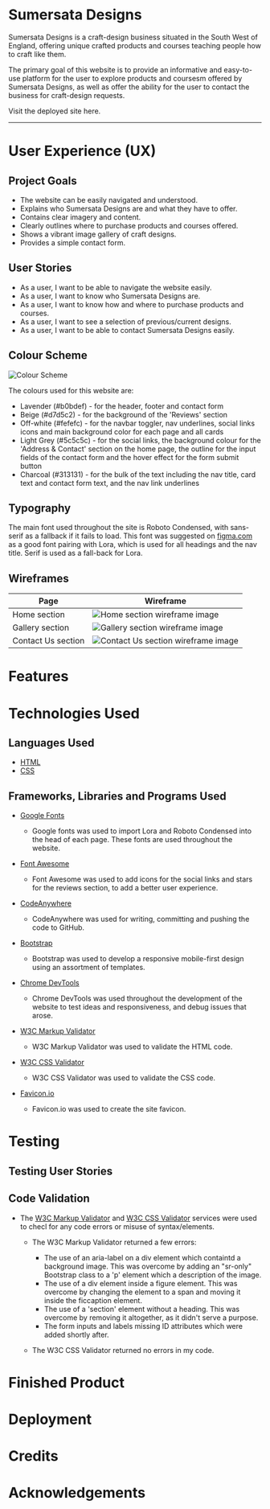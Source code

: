 # Sumersata Designs

Sumersata Designs is a craft-design business situated in the South West of England, offering unique crafted products and courses teaching people how to craft like them.

The primary goal of this website is to provide an informative and easy-to-use platform for the user to explore products and coursesm offered by Sumersata Designs, as well as offer the ability for the user to contact the business for craft-design requests.

Visit the deployed site here.

---

# User Experience (UX)

## Project Goals

* The website can be easily navigated and understood.
* Explains who Sumersata Designs are and what they have to offer.
* Contains clear imagery and content.
* Clearly outlines where to purchase products and courses offered.
* Shows a vibrant image gallery of craft designs.
* Provides a simple contact form.

## User Stories

* As a user, I want to be able to navigate the website easily.
* As a user, I want to know who Sumersata Designs are.
* As a user, I want to know how and where to purchase products and courses.
* As a user, I want to see a selection of previous/current designs.
* As a user, I want to be able to contact Sumersata Designs easily.

## Colour Scheme

![Colour Scheme](assets/readme-files/sd_color_scheme.png)

The colours used for this website are:

* Lavender (#b0bdef) - for the header, footer and contact form
* Beige (#d7d5c2) - for the background of the 'Reviews' section
* Off-white (#fefefc) - for the navbar toggler, nav underlines, social links icons and main background color for each page and all cards
* Light Grey (#5c5c5c) - for the social links, the background colour for the 'Address & Contact' section on the home page, the outline for the input fields of the contact form and the hover effect for the form submit button
* Charcoal (#313131) - for the bulk of the text including the nav title, card text and contact form text, and the nav link underlines

## Typography

The main font used throughout the site is Roboto Condensed, with sans-serif as a fallback if it fails to load. This font was suggested on [figma.com](https://www.figma.com/google-fonts/roboto-font-pairings/#:~:text=Roboto%20font%20pairings,Nunito%2C%20Raleway%20and%20Space%20Mono.) as a good font pairing with Lora, which is used for all headings and the nav title. Serif is used as a fall-back for Lora.

## Wireframes

Page | Wireframe
--- | ---
Home section | ![Home section wireframe image](/assets/readme-files/home-section.png)
Gallery section | ![Gallery section wireframe image](/assets/readme-files/gallery-section.png)
Contact Us section| ![Contact Us section wireframe image](/assets/readme-files/contact-us-section.png)

# Features

# Technologies Used

## Languages Used

* [HTML](https://en.wikipedia.org/wiki/HTML)
* [CSS](https://en.wikipedia.org/wiki/CSS)

## Frameworks, Libraries and Programs Used

* [Google Fonts](https://fonts.google.com/)
  * Google fonts was used to import Lora and Roboto Condensed into the head of each page. These fonts are used throughout the website.

* [Font Awesome](https://fontawesome.com/)
  * Font Awesome was used to add icons for the social links and stars for the reviews section, to add a better user experience.

* [CodeAnywhere](https://app.codeanywhere.com/)
  * CodeAnywhere was used for writing, committing and pushing the code to GitHub.

* [Bootstrap](https://getbootstrap.com/)
  * Bootstrap was used to develop a responsive mobile-first design using an assortment of templates.

* [Chrome DevTools](https://developer.chrome.com/docs/devtools/)
  * Chrome DevTools was used throughout the development of the website to test ideas and responsiveness, and debug issues that arose.

* [W3C Markup Validator](https://validator.w3.org/)
  * W3C Markup Validator was used to validate the HTML code.

* [W3C CSS Validator](https://jigsaw.w3.org/css-validator/)
  * W3C CSS Validator was used to validate the CSS code.

* [Favicon.io](https://favicon.io/)
  * Favicon.io was used to create the site favicon.

# Testing

## Testing User Stories

## Code Validation

* The [W3C Markup Validator](https://validator.w3.org/) and [W3C CSS Validator](https://jigsaw.w3.org/css-validator/) services were used to checl for any code errors or misuse of syntax/elements.

  * The W3C Markup Validator returned a few errors:

    * The use of an aria-label on a div element which containtd a background image. This was overcome by adding an "sr-only" Bootstrap class to a 'p' element which a description of the image.
    * The use of a div element inside a figure element. This was overcome by changing the element to a span and moving it inside the ficcaption element.
    * The use of a 'section' element without a heading. This was overcome by removing it altogether, as it didn't serve a purpose.
    * The form inputs and labels missing ID attributes which were added shortly after.

  * The W3C CSS Validator returned no errors in my code.

# Finished Product

# Deployment

# Credits

# Acknowledgements
